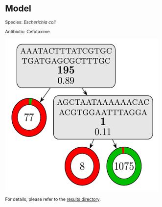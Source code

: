 
# Model

Species: *Escherichia coli*

Antibiotic: Cefotaxime

<img src="./model.png" width=500 height=500 />

For details, please refer to the [results directory](../../../../../results/cart_b/escherichia%20coli/cefotaxime/repeat_0/).

